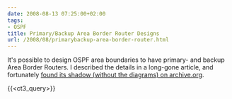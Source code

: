```yaml
---
date: 2008-08-13 07:25:00+02:00
tags:
- OSPF
title: Primary/Backup Area Border Router Designs
url: /2008/08/primarybackup-area-border-router.html
---
```

It's possible to design OSPF area boundaries to have primary- and backup Area Border Routers. I described the details in a long-gone article, and fortunately [found its shadow (without the diagrams) on archive.org](https://web.archive.org/web/20160315080312/http://wiki.nil.com/Primary/backup_area_border_router_designs).

{{<ct3_query>}}